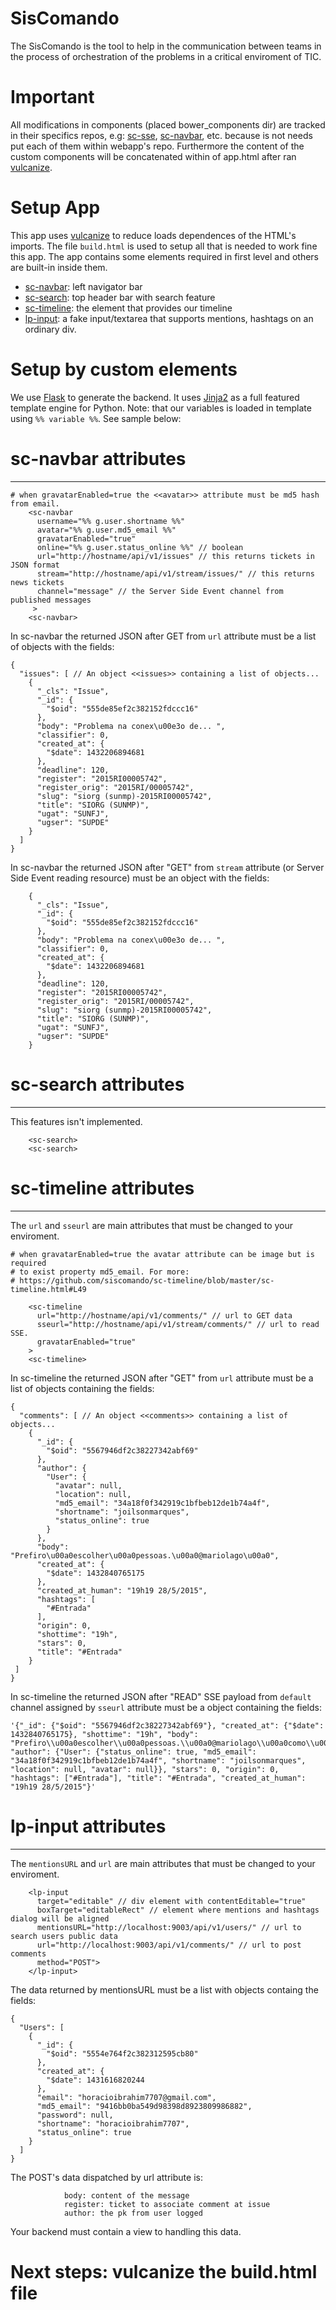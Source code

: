 SisComando
============

The SisComando is the tool to help in the communication between teams in the 
process of orchestration of the problems in a critical enviroment of TIC.

Important
=========
All modifications in components (placed bower_components dir) are tracked in 
their specifics repos, e.g: [sc-sse](https://github.com/siscomando/sc-sse), [sc-navbar](https://github.com/siscomando/sc-navbar), etc. because is not needs put each of them within webapp's repo.
Furthermore the content of the custom components will be concatenated within of 
app.html after ran [vulcanize](https://www.polymer-project.org/0.5/articles/concatenating-web-components.html).

Setup App
=========
This app uses [vulcanize](https://github.com/polymer/vulcanize) to reduce loads dependences of the HTML's imports.
The file `build.html` is used to setup all that is needed to work fine this app. 
The app contains some elements required in first level and others are built-in inside them. 
- [sc-navbar](https://github.com/siscomando/sc-navbar): left navigator bar
- [sc-search](https://github.com/siscomando/sc-search): top header bar with search feature
- [sc-timeline](https://github.com/siscomando/sc-timeline): the element that provides our timeline
- [lp-input](http://horacioibrahim.github.io/lp-input/): a fake input/textarea that supports mentions, hashtags on an ordinary
div.

Setup by custom elements
========================
We use [Flask](http://flask.pocoo.org/docs/0.10/) to generate the backend. 
It uses [Jinja2](http://jinja.pocoo.org/) as a full featured template engine for Python.
Note: that our variables is loaded in template using `%% variable %%`. See sample
below:

# sc-navbar attributes
----------------------

```
# when gravatarEnabled=true the <<avatar>> attribute must be md5 hash from email.
    <sc-navbar 
	  username="%% g.user.shortname %%"
	  avatar="%% g.user.md5_email %%"
	  gravatarEnabled="true"
	  online="%% g.user.status_online %%" // boolean
	  url="http://hostname/api/v1/issues" // this returns tickets in JSON format
	  stream="http://hostname/api/v1/stream/issues/" // this returns news tickets 
	  channel="message" // the Server Side Event channel from published messages
     >
    <sc-navbar>
```
In sc-navbar the returned JSON after GET from `url` attribute must be a list of
objects with the fields:
```
{
  "issues": [ // An object <<issues>> containing a list of objects...
    {
      "_cls": "Issue", 
      "_id": {
        "$oid": "555de85ef2c382152fdccc16"
      }, 
      "body": "Problema na conex\u00e3o de... ", 
      "classifier": 0, 
      "created_at": {
        "$date": 1432206894681
      }, 
      "deadline": 120, 
      "register": "2015RI00005742", 
      "register_orig": "2015RI/00005742", 
      "slug": "siorg (sunmp)-2015RI00005742", 
      "title": "SIORG (SUNMP)", 
      "ugat": "SUNFJ", 
      "ugser": "SUPDE"
    }
  ]
}	
```
In sc-navbar the returned JSON after "GET" from `stream` attribute (or Server 
Side Event reading resource) must be an object with the fields:
```
    {
      "_cls": "Issue", 
      "_id": {
        "$oid": "555de85ef2c382152fdccc16"
      }, 
      "body": "Problema na conex\u00e3o de... ", 
      "classifier": 0, 
      "created_at": {
        "$date": 1432206894681
      }, 
      "deadline": 120, 
      "register": "2015RI00005742", 
      "register_orig": "2015RI/00005742", 
      "slug": "siorg (sunmp)-2015RI00005742", 
      "title": "SIORG (SUNMP)", 
      "ugat": "SUNFJ", 
      "ugser": "SUPDE"
    }
```
# sc-search attributes
----------------------
This features isn't implemented.

```
    <sc-search>
    <sc-search>
```
# sc-timeline attributes
----------------------
The `url` and `sseurl` are main attributes that must be changed to your enviroment.

```
# when gravatarEnabled=true the avatar attribute can be image but is required 
# to exist property md5_email. For more:
# https://github.com/siscomando/sc-timeline/blob/master/sc-timeline.html#L49

    <sc-timeline
	  url="http://hostname/api/v1/comments/" // url to GET data
      sseurl="http://hostname/api/v1/stream/comments/" // url to read SSE.
      gravatarEnabled="true"
    >
    <sc-timeline>
```
In sc-timeline the returned JSON after "GET" from `url` attribute must be a list 
of objects containing the fields:
```
{
  "comments": [ // An object <<comments>> containing a list of objects...
    {
      "_id": {
        "$oid": "5567946df2c38227342abf69"
      }, 
      "author": {
        "User": {
          "avatar": null, 
          "location": null, 
          "md5_email": "34a18f0f342919c1bfbeb12de1b74a4f", 
          "shortname": "joilsonmarques", 
          "status_online": true
        }
      }, 
      "body": "Prefiro\u00a0escolher\u00a0pessoas.\u00a0@mariolago\u00a0", 
      "created_at": {
        "$date": 1432840765175
      }, 
      "created_at_human": "19h19 28/5/2015", 
      "hashtags": [
        "#Entrada"
      ], 
      "origin": 0, 
      "shottime": "19h", 
      "stars": 0, 
      "title": "#Entrada"
    }
 ]
}
```
In sc-timeline the returned JSON after "READ" SSE payload from `default` channel 
assigned by `sseurl` attribute must be a object containing the fields:
```
'{"_id": {"$oid": "5567946df2c38227342abf69"}, "created_at": {"$date": 1432840765175}, "shottime": "19h", "body": "Prefiro\\u00a0escolher\\u00a0pessoas.\\u00a0@mariolago\\u00a0como\\u00a0sempre\\u00a0podemos\\u00a0melhorar\\u00a0esse\\u00a0inout\\u00a0#Entrada", "author": {"User": {"status_online": true, "md5_email": "34a18f0f342919c1bfbeb12de1b74a4f", "shortname": "joilsonmarques", "location": null, "avatar": null}}, "stars": 0, "origin": 0, "hashtags": ["#Entrada"], "title": "#Entrada", "created_at_human": "19h19 28/5/2015"}'
```
# lp-input attributes
----------------------
The `mentionsURL` and `url` are main attributes that must be changed to your enviroment.

```
 	<lp-input 
 	  target="editable" // div element with contentEditable="true"
 	  boxTarget="editableRect" // element where mentions and hashtags dialog will be aligned
      mentionsURL="http://localhost:9003/api/v1/users/" // url to search users public data
      url="http://localhost:9003/api/v1/comments/" // url to post comments
      method="POST">
    </lp-input> 
```
The data returned by mentionsURL must be a list with objects containg the fields:

```
{
  "Users": [
    {
      "_id": {
        "$oid": "5554e764f2c382312595cb80"
      }, 
      "created_at": {
        "$date": 1431616820244
      }, 
      "email": "horacioibrahim7707@gmail.com", 
      "md5_email": "9416bb0ba549d98398d8923809986882", 
      "password": null, 
      "shortname": "horacioibrahim7707", 
      "status_online": true
    }
  ]
}
```
The POST's data dispatched by url attribute is:
```
			body: content of the message
			register: ticket to associate comment at issue
			author: the pk from user logged
```
Your backend must contain a view to handling this data.

Next steps: vulcanize the build.html file
===========================================






